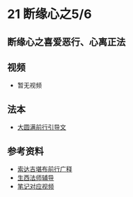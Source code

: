# 21 断缘心之5/6 

## 断缘心之喜爱恶行、心离正法

## 视频

- 暂无视频

## 法本
- [大圆满前行引导文](/books/dymqx#p117)

## 参考资料

- [索达吉堪布前行广释](/refs/qxgs/qxgs-03xm#5喜爱恶行)
- [生西法师辅导](/refs/qxgs/fudao/qxgsfd-03xm#p1494)
- [笔记对应视频](/playlist?urls=https://box.hdcxb.net/d/慧灯禅修/007-大圆满前行广释/007-前行广释视频/《大圆满前行》讲解第23课.mp4^35:30.4,48:43.8@《前行广释》23课（喜爱恶行、心离正法）|https://box.hdcxb.net/d/慧灯禅修/前行辅导-智诚堪布/前行第02册22-44/大圆满前行第23课2015年06月07日.m4a^1:13:09.5,1:22:25.5@《前行广释》23课辅导（喜爱恶行、心离正法）)